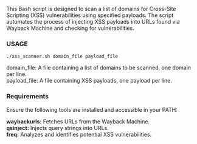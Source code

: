 This Bash script is designed to scan a list of domains for Cross-Site Scripting (XSS) vulnerabilities using specified payloads. The script automates the process of injecting XSS payloads into URLs found via Wayback Machine and checking for vulnerabilities.


### USAGE
```./xss_scanner.sh domain_file payload_file```

domain_file: A file containing a list of domains to be scanned, one domain per line.  
payload_file: A file containing XSS payloads, one payload per line.  


### Requirements
Ensure the following tools are installed and accessible in your PATH:

**waybackurls:** Fetches URLs from the Wayback Machine.  
**qsinject:** Injects query strings into URLs.  
**freq:** Analyzes and identifies potential XSS vulnerabilities.  

